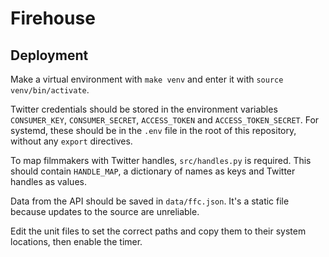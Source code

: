 # Firehouse

## Deployment

Make a virtual environment with `make venv` and enter it with `source venv/bin/activate`.

Twitter credentials should be stored in the environment variables
`CONSUMER_KEY`, `CONSUMER_SECRET`, `ACCESS_TOKEN` and `ACCESS_TOKEN_SECRET`.
For systemd, these should be in the `.env` file in the root of this repository, without any `export` directives.

To map filmmakers with Twitter handles, `src/handles.py` is required.
This should contain `HANDLE_MAP`, a dictionary of names as keys and Twitter handles as values.

Data from the API should be saved in `data/ffc.json`. It's a static file because updates to the source are unreliable.

Edit the unit files to set the correct paths and copy them to their system locations, then enable the timer.

